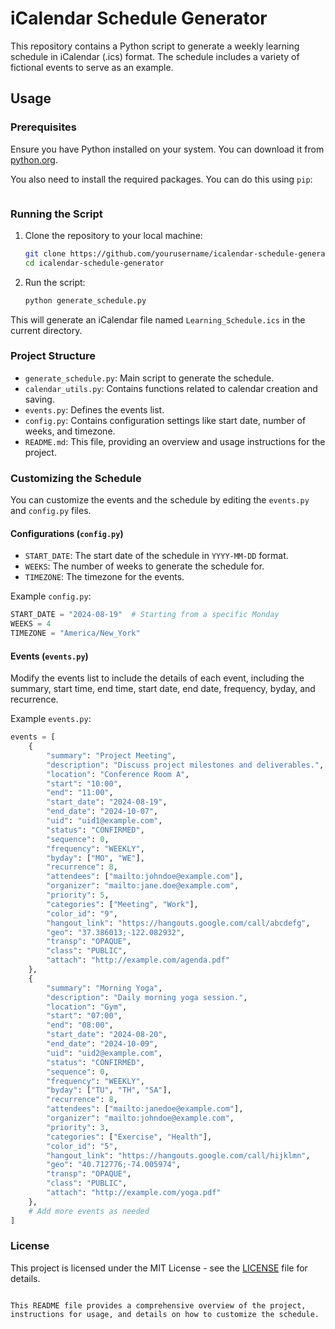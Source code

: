 # iCalendar Schedule Generator

This repository contains a Python script to generate a weekly learning schedule in iCalendar (.ics) format. The schedule includes a variety of fictional events to serve as an example.

## Usage

### Prerequisites

Ensure you have Python installed on your system. You can download it from [python.org](https://www.python.org/).

You also need to install the required packages. You can do this using `pip`:

```sh
```

### Running the Script

1. Clone the repository to your local machine:

    ```sh
    git clone https://github.com/yourusername/icalendar-schedule-generator.git
    cd icalendar-schedule-generator
    ```

2. Run the script:

    ```sh
    python generate_schedule.py
    ```

This will generate an iCalendar file named `Learning_Schedule.ics` in the current directory.

### Project Structure

- `generate_schedule.py`: Main script to generate the schedule.
- `calendar_utils.py`: Contains functions related to calendar creation and saving.
- `events.py`: Defines the events list.
- `config.py`: Contains configuration settings like start date, number of weeks, and timezone.
- `README.md`: This file, providing an overview and usage instructions for the project.

### Customizing the Schedule

You can customize the events and the schedule by editing the `events.py` and `config.py` files.

#### Configurations (`config.py`)

- `START_DATE`: The start date of the schedule in `YYYY-MM-DD` format.
- `WEEKS`: The number of weeks to generate the schedule for.
- `TIMEZONE`: The timezone for the events.

Example `config.py`:
```python
START_DATE = "2024-08-19"  # Starting from a specific Monday
WEEKS = 4
TIMEZONE = "America/New_York"
```

#### Events (`events.py`)

Modify the events list to include the details of each event, including the summary, start time, end time, start date, end date, frequency, byday, and recurrence.

Example `events.py`:
```python
events = [
    {
        "summary": "Project Meeting",
        "description": "Discuss project milestones and deliverables.",
        "location": "Conference Room A",
        "start": "10:00",
        "end": "11:00",
        "start_date": "2024-08-19",
        "end_date": "2024-10-07",
        "uid": "uid1@example.com",
        "status": "CONFIRMED",
        "sequence": 0,
        "frequency": "WEEKLY",
        "byday": ["MO", "WE"],
        "recurrence": 8,
        "attendees": ["mailto:johndoe@example.com"],
        "organizer": "mailto:jane.doe@example.com",
        "priority": 5,
        "categories": ["Meeting", "Work"],
        "color_id": "9",
        "hangout_link": "https://hangouts.google.com/call/abcdefg",
        "geo": "37.386013;-122.082932",
        "transp": "OPAQUE",
        "class": "PUBLIC",
        "attach": "http://example.com/agenda.pdf"
    },
    {
        "summary": "Morning Yoga",
        "description": "Daily morning yoga session.",
        "location": "Gym",
        "start": "07:00",
        "end": "08:00",
        "start_date": "2024-08-20",
        "end_date": "2024-10-09",
        "uid": "uid2@example.com",
        "status": "CONFIRMED",
        "sequence": 0,
        "frequency": "WEEKLY",
        "byday": ["TU", "TH", "SA"],
        "recurrence": 8,
        "attendees": ["mailto:janedoe@example.com"],
        "organizer": "mailto:johndoe@example.com",
        "priority": 3,
        "categories": ["Exercise", "Health"],
        "color_id": "5",
        "hangout_link": "https://hangouts.google.com/call/hijklmn",
        "geo": "40.712776;-74.005974",
        "transp": "OPAQUE",
        "class": "PUBLIC",
        "attach": "http://example.com/yoga.pdf"
    },
    # Add more events as needed
]
```

### License

This project is licensed under the MIT License - see the [LICENSE](LICENSE) file for details.
```

This README file provides a comprehensive overview of the project, instructions for usage, and details on how to customize the schedule.